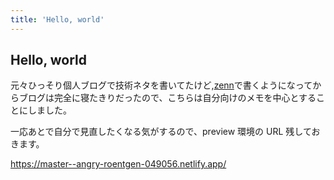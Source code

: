 ```yaml
---
title: 'Hello, world'
---
```


## Hello, world

元々ひっそり個人ブログで技術ネタを書いてたけど,[zenn](https://zenn.dev)で書くようになってからブログは完全に寝たきりだったので、こちらは自分向けのメモを中心とすることにしました。

一応あとで自分で見直したくなる気がするので、preview 環境の URL 残しておきます。

https://master--angry-roentgen-049056.netlify.app/
